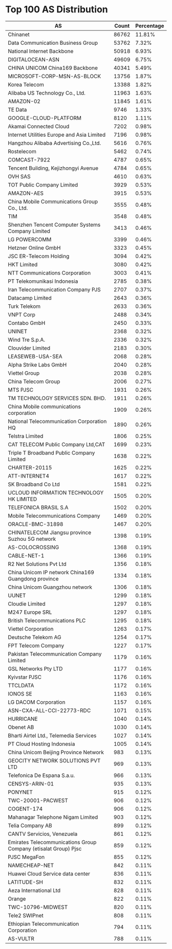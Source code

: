 # Top 100 AS Distribution
| AS | Count | Percentage |
|----|----|----|
| Chinanet | 86762 | 11.81% |
| Data Communication Business Group | 53762 | 7.32% |
| National Internet Backbone | 50918 | 6.93% |
| DIGITALOCEAN-ASN | 49609 | 6.75% |
| CHINA UNICOM China169 Backbone | 40341 | 5.49% |
| MICROSOFT-CORP-MSN-AS-BLOCK | 13756 | 1.87% |
| Korea Telecom | 13388 | 1.82% |
| Alibaba US Technology Co., Ltd. | 11963 | 1.63% |
| AMAZON-02 | 11845 | 1.61% |
| TE Data | 9746 | 1.33% |
| GOOGLE-CLOUD-PLATFORM | 8120 | 1.11% |
| Akamai Connected Cloud | 7202 | 0.98% |
| Internet Utilities Europe and Asia Limited | 7196 | 0.98% |
| Hangzhou Alibaba Advertising Co.,Ltd. | 5616 | 0.76% |
| Rostelecom | 5462 | 0.74% |
| COMCAST-7922 | 4787 | 0.65% |
| Tencent Building, Kejizhongyi Avenue | 4784 | 0.65% |
| OVH SAS | 4610 | 0.63% |
| TOT Public Company Limited | 3929 | 0.53% |
| AMAZON-AES | 3915 | 0.53% |
| China Mobile Communications Group Co., Ltd. | 3555 | 0.48% |
| TIM | 3548 | 0.48% |
| Shenzhen Tencent Computer Systems Company Limited | 3413 | 0.46% |
| LG POWERCOMM | 3399 | 0.46% |
| Hetzner Online GmbH | 3323 | 0.45% |
| JSC ER-Telecom Holding | 3094 | 0.42% |
| HKT Limited | 3080 | 0.42% |
| NTT Communications Corporation | 3003 | 0.41% |
| PT Telekomunikasi Indonesia | 2785 | 0.38% |
| Iran Telecommunication Company PJS | 2707 | 0.37% |
| Datacamp Limited | 2643 | 0.36% |
| Turk Telekom | 2633 | 0.36% |
| VNPT Corp | 2488 | 0.34% |
| Contabo GmbH | 2450 | 0.33% |
| UNINET | 2368 | 0.32% |
| Wind Tre S.p.A. | 2336 | 0.32% |
| Clouvider Limited | 2183 | 0.30% |
| LEASEWEB-USA-SEA | 2068 | 0.28% |
| Alpha Strike Labs GmbH | 2040 | 0.28% |
| Viettel Group | 2038 | 0.28% |
| China Telecom Group | 2006 | 0.27% |
| MTS PJSC | 1931 | 0.26% |
| TM TECHNOLOGY SERVICES SDN. BHD. | 1911 | 0.26% |
| China Mobile communications corporation | 1909 | 0.26% |
| National Telecommunication Corporation HQ | 1890 | 0.26% |
| Telstra Limited | 1806 | 0.25% |
| CAT TELECOM Public Company Ltd,CAT | 1699 | 0.23% |
| Triple T Broadband Public Company Limited | 1638 | 0.22% |
| CHARTER-20115 | 1625 | 0.22% |
| ATT-INTERNET4 | 1617 | 0.22% |
| SK Broadband Co Ltd | 1581 | 0.22% |
| UCLOUD INFORMATION TECHNOLOGY HK LIMITED | 1505 | 0.20% |
| TELEFONICA BRASIL S.A | 1502 | 0.20% |
| Mobile Telecommunications Company | 1469 | 0.20% |
| ORACLE-BMC-31898 | 1467 | 0.20% |
| CHINATELECOM Jiangsu province Suzhou 5G network | 1398 | 0.19% |
| AS-COLOCROSSING | 1368 | 0.19% |
| CABLE-NET-1 | 1366 | 0.19% |
| R2 Net Solutions Pvt Ltd | 1356 | 0.18% |
| China Unicom IP network China169 Guangdong province | 1334 | 0.18% |
| China Unicom Guangzhou network | 1306 | 0.18% |
| UUNET | 1299 | 0.18% |
| Cloudie Limited | 1297 | 0.18% |
| M247 Europe SRL | 1297 | 0.18% |
| British Telecommunications PLC | 1295 | 0.18% |
| Viettel Corporation | 1263 | 0.17% |
| Deutsche Telekom AG | 1254 | 0.17% |
| FPT Telecom Company | 1227 | 0.17% |
| Pakistan Telecommunication Company Limited | 1179 | 0.16% |
| GSL Networks Pty LTD | 1177 | 0.16% |
| Kyivstar PJSC | 1176 | 0.16% |
| TTCLDATA | 1172 | 0.16% |
| IONOS SE | 1163 | 0.16% |
| LG DACOM Corporation | 1157 | 0.16% |
| ASN-CXA-ALL-CCI-22773-RDC | 1071 | 0.15% |
| HURRICANE | 1040 | 0.14% |
| Obenet AB | 1030 | 0.14% |
| Bharti Airtel Ltd., Telemedia Services | 1027 | 0.14% |
| PT Cloud Hosting Indonesia | 1005 | 0.14% |
| China Unicom Beijing Province Network | 983 | 0.13% |
| GEOCITY NETWORK SOLUTIONS PVT LTD | 969 | 0.13% |
| Telefonica De Espana S.a.u. | 966 | 0.13% |
| CENSYS-ARIN-01 | 935 | 0.13% |
| PONYNET | 915 | 0.12% |
| TWC-20001-PACWEST | 906 | 0.12% |
| COGENT-174 | 906 | 0.12% |
| Mahanagar Telephone Nigam Limited | 903 | 0.12% |
| Telia Company AB | 899 | 0.12% |
| CANTV Servicios, Venezuela | 861 | 0.12% |
| Emirates Telecommunications Group Company (etisalat Group) Pjsc | 859 | 0.12% |
| PJSC MegaFon | 855 | 0.12% |
| NAMECHEAP-NET | 842 | 0.11% |
| Huawei Cloud Service data center | 836 | 0.11% |
| LATITUDE-SH | 832 | 0.11% |
| Aeza International Ltd | 828 | 0.11% |
| Orange | 822 | 0.11% |
| TWC-10796-MIDWEST | 820 | 0.11% |
| Tele2 SWIPnet | 808 | 0.11% |
| Ethiopian Telecommunication Corporation | 794 | 0.11% |
| AS-VULTR | 788 | 0.11% |
